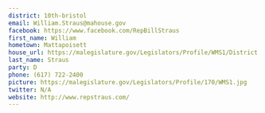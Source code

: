 ```yaml
---
district: 10th-bristol
email: William.Straus@mahouse.gov
facebook: https://www.facebook.com/RepBillStraus
first_name: William
hometown: Mattapoisett
house_url: https://malegislature.gov/Legislators/Profile/WMS1/District
last_name: Straus
party: D
phone: (617) 722-2400
picture: https://malegislature.gov/Legislators/Profile/170/WMS1.jpg
twitter: N/A
website: http://www.repstraus.com/
---
```

